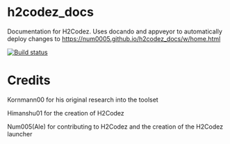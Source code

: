 # h2codez_docs
Documentation for H2Codez. Uses docando and appveyor to automatically deploy changes to https://num0005.github.io/h2codez_docs/w/home.html

[![Build status](https://ci.appveyor.com/api/projects/status/frxk3d1mnt77gd74/branch/master?svg=true)](https://ci.appveyor.com/project/num0005/h2codez-docs/branch/master)

# Credits
Kornmann00 for his original research into the toolset

Himanshu01 for the creation of H2Codez

Num005(Ale) for contributing to H2Codez and the creation of the H2Codez launcher

